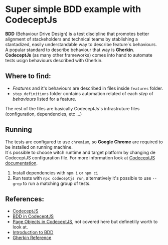 # Super simple BDD example with CodeceptJs

**BDD** (Behaviour Drive Design) is a test discipline that promotes better alignment of stackeholders and technical teams by stablishing a stantadized, easily understandable way to describe feature`s behaviours.<br />
A popular standard to describe behaviour that way is **Gherkin**.<br />
**CodeceptJs** (as many other frameworks) comes into hand to automate tests usign behaviours described with Gherkin.

## Where to find:

- *Features* and it's behaviours are described in files inside `features` folder.
- `step_definitions` folder contains automation related of each *step* of *behaviours* listed for a feature.

The rest of the files are basically CodeceptJs`s infrastruture files (configuration, dependencies, etc ...)

## Running

The tests are configured to use `chromium`, so **Google Chrome** are required to be installed on running machine.<br />
It`s possible to choose witch runtime and target platform by changing de CodeceptJS configuration file. For more information look at [CodeceptJS documentation](https://codecept.io/basics/#architecture).

1. Install dependencies with `npm i` or `npm ci`
2. Run tests with `npx codeceptjs run`, alternatively it's possible to use `--grep` to run a matching group of tests.

## References:

- [CodeceptJS](https://codecept.io/)
- [BDD in CodeceptJS](https://codecept.io/bdd/)
- [Page Objects in CodeceptJS](https://codecept.io/pageobjects/), not covered here but definetilly worth to look at.
- [Introduction to BDD](https://dannorth.net/introducing-bdd/)
- [Gherkin Reference](https://cucumber.io/docs/gherkin/reference/)